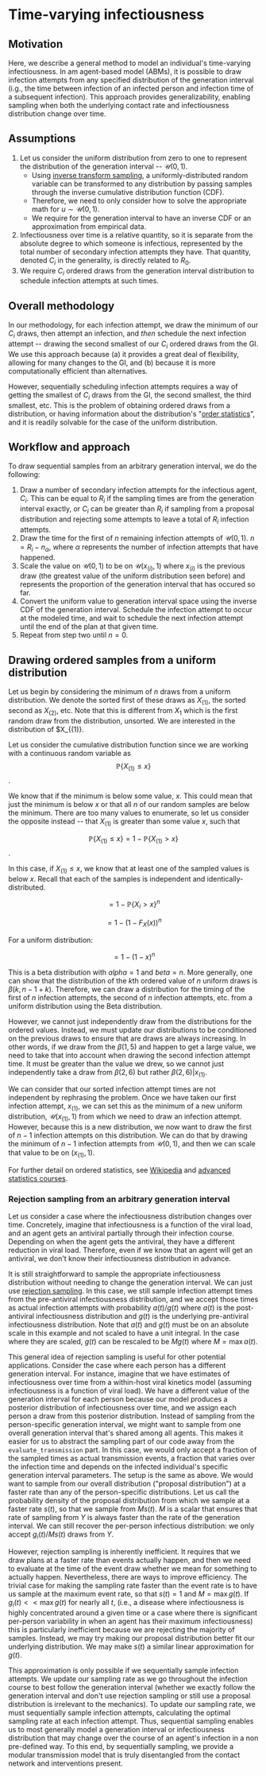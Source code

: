 # Time-varying infectiousness

## Motivation

Here, we describe a general method to model an individual's time-varying infectiousness. In am agent-based model (ABMs), it is possible to draw infection attempts from any specified distribution of the generation interval (i.g., the time between infection of an infected person and infection time of a subsequent infection). This approach provides generalizability, enabling sampling when both the underlying contact rate and infectiousness distribution change over time.

## Assumptions

1. Let us consider the uniform distribution from zero to one to represent the distribution of the generation interval -- $\mathcal{U}(0, 1)$.
    - Using [inverse transform sampling](https://en.wikipedia.org/wiki/inverse_transform_sampling), a
uniformly-distributed random variable can be transformed to any distribution by passing samples through
the inverse cumulative distribution function (CDF).
    - Therefore, we need to only consider how to solve the appropriate math for $u \sim \mathcal{U}(0, 1)$.
    - We require for the generation interval to have an inverse CDF or an approximation from empirical data. 
2. Infectiousness over time is a relative quantity, so it is separate from the absolute degree to which someone is infectious, represented by the total number of secondary infection attempts they have. That quantity, denoted $C_i$ in the generality, is directly related to $R_0$.
3. We require $C_i$ ordered draws from the generation interval distribution to schedule infection attempts at such times.

## Overall methodology

In our methodology, for each infection attempt, we draw the minimum of our $C_i$ draws, then attempt an infection, and _then_ schedule the next infection attempt -- drawing the second smallest of our $C_i$ ordered draws from the GI. We use this approach because (a) it provides a great deal of flexibility, allowing for many changes to the GI, and (b) because it is more computationally efficient than alternatives.

However, sequentially scheduling infection attempts requires a way of getting the smallest of $C_i$ draws from the GI, the second smallest, the third smallest, etc. This is the problem of obtaining ordered draws from a distribution, or having information about the distribution's
"[order statistics](https://en.wikipedia.org/wiki/Order_statistic)", and it is readily solvable for the
case of the uniform distribution.

## Workflow and approach

To draw sequential samples from an arbitrary generation interval, we do the following:

1. Draw a number of secondary infection attempts for the infectious agent, $C_i$. This can be equal to $R_i$ if the sampling times are from the generation interval exactly, or $C_i$ can be greater than $R_i$ if sampling from a proposal distribution and rejecting some attempts to leave a total of $R_i$ infection attempts.
2. Draw the time for the first of $n$ remaining infection attempts of $\mathcal{U}(0, 1)$. $n = R_i - n_\alpha$, where $\alpha$ represents the number of infection attempts that have happened.
3. Scale the value on $\mathcal{U}(0, 1)$ to be on $\mathcal{U}(x_{(i)}, 1)$ where $x_{(i)}$ is the previous draw (the greatest value of the uniform distribution seen before) and represents the proportion of the generation interval that has occured so far.
4. Convert the uniform value to generation interval space using the inverse CDF of the generation interval. Schedule the infection attempt to occur at the modeled time, and wait to schedule the next infection attempt until the end of the plan at that given time.
5. Repeat from step two until $n = 0$.


## Drawing ordered samples from a uniform distribution

Let us begin by considering the minimum of $n$ draws from a uniform distribution. We denote the sorted
first of these draws as $X_{(1)}$, the sorted second as $X_{(2)}$, etc. Note that this is different from $X_1$ which is the first random draw from the distribution, unsorted. We are interested in the distribution of $X_{(1)}. 

Let us consider the cumulative distribution function since we are working with a continuous random variable as $$\mathbb{P}\{X_{(1)} \leq x\}$$.

We know that if the minimum is below some value, $x$. This could mean that just the minimum is below $x$ or that all $n$ of our random samples are below the minimum. There are too many values to enumerate, so let us consider the opposite instead -- that $X_{(1)}$ is greater than some value $x$, such that

$$\mathbb{P}\{X_{(1)} \leq x\} = 1 - \mathbb{P}\{X_{(1)} > x\}$$.

In this case, if $X_{(1)} \leq x$, we know that at least one of the sampled values is below $x$. Recall that each of the samples is independent and identically-distributed.

$$= 1 - \mathbb{P}\{X_i > x\}^n$$

$$= 1 - (1 - F_X(x))^n$$

For a uniform distribution:

$$= 1 - (1 - x)^n$$

This is a beta distribution with $alpha = 1$ and $beta = n$. More generally, one can show that the distribution of the $k$th ordered value of $n$ uniform draws is $\beta(k, n - 1 + k)$. Therefore, we can draw a distribution for the timing of the first of $n$ infection attempts, the second of $n$ infection attempts, etc. from a uniform distribution using the Beta distribution.

However, we cannot just independently draw from the distributions for the ordered values. Instead, we must update our distributions to be conditioned on the previous draws to ensure that are draws are always increasing. In other words, if we draw from the $\beta(1, 5)$ and happen to get a large value, we need to take that into account when drawing the second infection attempt time. It must be greater than the value we drew, so we cannot just independently take a draw from $\beta(2, 6)$ but rather $\beta(2, 6) | x_{(1)}$.

We can consider that our sorted infection attempt times are not independent by rephrasing the problem. Once we have taken our first infection attempt, $x_{(1)}$, we can set this as the minimum of a new uniform distribution, $\mathcal{U}(x_{(1)}, 1)$ from which we need to draw an infection attempt. However, because this is a new distribution, we now want to draw the first of $n - 1$ infection attempts on this distribution. We can do that by drawing the minimum of $n - 1$ infection attempts from $\mathcal{U}(0, 1)$, and then we can scale that value to be on $(x_{(1)}, 1)$. 

For further detail on ordered statistics, see [Wikipedia](https://en.wikipedia.org/wiki/Order_statistic) and  [advanced statistics courses](https://colorado.edu/amath/sites/default/files/attached-files/order_stats.pdf).

### Rejection sampling from an arbitrary generation interval

Let us consider a case where the infectiousness distribution changes over time. Concretely, imagine that infectiousness is a function of the viral load, and an agent gets an antiviral partially through their infection course. Depending on when the agent gets the antiviral, they have a different reduction in viral load. Therefore, even if we know that an agent will get an antiviral, we don't know their infectiousness distribution in advance.

It is still straightforward to sample the appropriate infectiousness distribution without needing to change the generation interval. We can just use [rejection sampling](https://en.wikipedia.org/wiki/Rejection_sampling). In this case, we still sample infection attempt times from the pre-antiviral infectiousness distribution, and we accept those times as actual infection attempts with probability $a(t) / g(t)$ where $a(t)$ is the post-antiviral infectiousness distribution and $g(t)$ is the underlying pre-antiviral infectiousness distribution. Note that $a(t)$ and $g(t)$ must be on an absolute scale in this example and not scaled to have a unit integral. In the case where they are scaled, $g(t)$ can be rescaled to be $Mg(t)$ where $M = \max a(t)$.

This general idea of rejection sampling is useful for other potential applications. Consider the case
where each person has a different generation interval. For instance, imagine that we have estimates of infectiousness over time from a within-host viral kinetics model (assuming infectiousness is a function of viral load). We have a different value of the generation interval for each person because our model produces a posterior distribution of infectiousness over time, and we assign each person a draw from this posterior distribution. Instead of sampling from the person-specific generation interval, we might want to sample from one overall generation interval that's shared among all agents. This makes it easier for us to abstract the sampling part of our code away from the `evaluate_transmission` part. In this case, we would only accept a fraction of the sampled times as actual transmission events, a fraction that varies over the infection time and depends on the infected individual's specific generation interval parameters. The setup is the same as above. We would want to sample from our overall distribution ("proposal distribution") at a faster rate than any of the person-specific distributions. Let us call the probability density of the proposal distribution from which we sample at a faster rate $s(t)$, so that we sample from $Ms(t)$. $M$ is a scalar that ensures that rate of sampling from $Y$ is always faster than the rate of the generation interval. We can still recover the per-person infectious distribution: we only accept $g_i(t) / Ms(t)$ draws from $Y$.

However, rejection sampling is inherently inefficient. It requires that we draw plans at a faster rate than events actually happen, and then we need to evaluate at the time of the event draw whether we mean for something to actually happen. Nevertheless, there are ways to improve efficiency. The trivial case for making the sampling rate faster than the event rate is to have us sample at the maximum event rate, so that $s(t) = 1$ and $M = \max g(t)$. If $g_i(t) << \max g(t)$ for nearly all $t$, (i.e., a disease where infectiousness is highly concentrated around a given time or a case where there is significant per-person variability in when an agent has their maximum infectiousness) this is particularly inefficient because we are rejecting the majority of samples. Instead, we may try making our proposal
distribution better fit our underlying distribution. We may make $s(t)$ a similar linear approximation for $g(t)$.

This approximation is only possible if we sequentially sample infection attempts. We update our sampling rate as we go throughout the infection course to best follow the generation interval (whether we exactly follow the generation interval and don't use rejection sampling or still use a proposal distribution is irrelevant to the mechanics). To update our sampling rate, we must sequentially sample infection attempts, calculating the optimal sampling rate at each infection attempt. Thus, sequential sampling enables us to most generally model a generation interval or infectiousness distribution that may change over the course of an agent's infection in a non pre-defined way. To this end, by sequentially sampling, we provide a modular transmission model that is truly disentangled from the contact network and interventions present.

